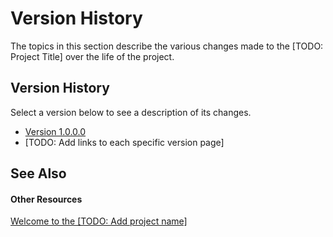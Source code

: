 # Version History

The topics in this section describe the various changes made to the [TODO: Project Title] over the life of the project.



## Version History

Select a version below to see a description of its changes.
&nbsp;<ul><li><a href="b4472bc6-aea3-4648-80e0-ccdeb00754bc">Version 1.0.0.0</a></li><li>
[TODO: Add links to each specific version page]</li></ul>

## See Also


#### Other Resources
<a href="8851347f-9bd6-4223-8758-d9c3c3124107">Welcome to the [TODO: Add project name]</a><br />